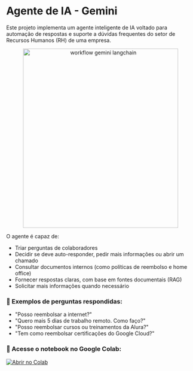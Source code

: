 # Agente de IA - Gemini

Este projeto implementa um agente inteligente de IA voltado para automação de respostas e suporte a dúvidas frequentes do setor de Recursos Humanos (RH) de uma empresa.

<p align="center">
  <img width="415" height="480" src="https://github.com/user-attachments/assets/3c27a866-761b-43da-914d-82f2546f40e6" alt="workflow gemini langchain">
</p>


O agente é capaz de:

- Triar perguntas de colaboradores
- Decidir se deve auto-responder, pedir mais informações ou abrir um chamado
- Consultar documentos internos (como políticas de reembolso e home office)
- Fornecer respostas claras, com base em fontes documentais (RAG)
- Solicitar mais informações quando necessário

### 🧠 Exemplos de perguntas respondidas:

- "Posso reembolsar a internet?"
- "Quero mais 5 dias de trabalho remoto. Como faço?"
- "Posso reembolsar cursos ou treinamentos da Alura?"
- "Tem como reembolsar certificações do Google Cloud?"

### 🚀 Acesse o notebook no Google Colab:

[![Abrir no Colab](https://colab.research.google.com/assets/colab-badge.svg)](https://colab.research.google.com/github/Mariahsth/agente-ia-gemini/blob/main/AgentesIA.ipynb)
